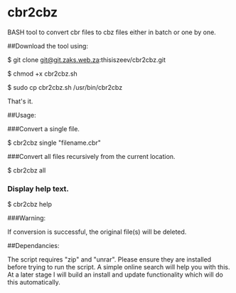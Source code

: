 # cbr2cbz

BASH tool to convert cbr files to cbz files either in batch or one by one.

##Download the tool using:

$ git clone git@git.zaks.web.za:thisiszeev/cbr2cbz.git

$ chmod +x cbr2cbz.sh

$ sudo cp cbr2cbz.sh /usr/bin/cbr2cbz

That's it.

##Usage: 

###Convert a single file.

$ cbr2cbz single "filename.cbr"

###Convert all files recursively from the current location.

$ cbr2cbz all

### Display help text.

$ cbr2cbz help

###Warning: 

If conversion is successful, the original file(s) will be deleted.

##Dependancies:

The script requires "zip" and "unrar". Please ensure they are installed before trying to run the script. A simple online search will help you with this. At a later stage I will build an install and update functionality which will do this automatically.